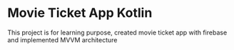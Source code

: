 # Movie Ticket App Kotlin
This project is for learning purpose, created movie ticket app with firebase and implemented MVVM architecture
